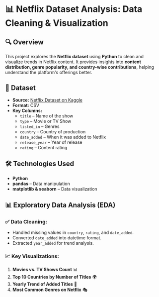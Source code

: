 # 📊 Netflix Dataset Analysis: Data Cleaning & Visualization  

## 🔍 Overview  
This project explores the **Netflix dataset** using **Python** to clean and visualize trends in Netflix content. It provides insights into **content distribution, genre popularity, and country-wise contributions**, helping understand the platform's offerings better.  

## 📂 Dataset  
- **Source:** [Netflix Dataset on Kaggle](https://www.kaggle.com/datasets/shivamb/netflix-shows)  
- **Format:** CSV  
- **Key Columns:**  
  - `title` – Name of the show  
  - `type` – Movie or TV Show  
  - `listed_in` – Genres  
  - `country` – Country of production  
  - `date_added` – When it was added to Netflix  
  - `release_year` – Year of release  
  - `rating` – Content rating  

## 🛠️ Technologies Used  
- **Python**  
- **pandas** – Data manipulation  
- **matplotlib & seaborn** – Data visualization  

## 📊 Exploratory Data Analysis (EDA)  
### ✅ **Data Cleaning:**  
- Handled missing values in `country`, `rating`, and `date_added`.  
- Converted `date_added` into datetime format.  
- Extracted `year_added` for trend analysis.  

### 📈 **Key Visualizations:**  
1. **Movies vs. TV Shows Count** 📊  
2. **Top 10 Countries by Number of Titles** 🌍  
3. **Yearly Trend of Added Titles** 📆  
4. **Most Common Genres on Netflix** 🎭  

